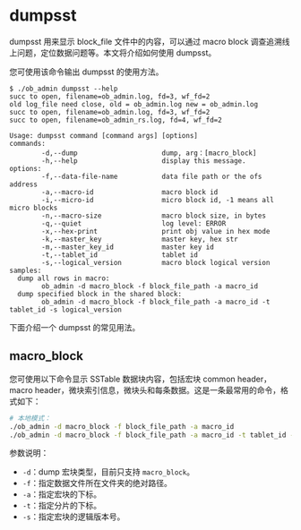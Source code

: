 # dumpsst

dumpsst 用来显示 block_file 文件中的内容，可以通过 macro block 调查追溯线上问题，定位数据问题等。本文将介绍如何使用 dumpsst。

您可使用该命令输出 dumpsst 的使用方法。

```shell
$ ./ob_admin dumpsst --help
succ to open, filename=ob_admin.log, fd=3, wf_fd=2
old log_file need close, old = ob_admin.log new = ob_admin.log
succ to open, filename=ob_admin.log, fd=3, wf_fd=2
succ to open, filename=ob_admin_rs.log, fd=4, wf_fd=2

Usage: dumpsst command [command args] [options]
commands:
        -d,--dump                     dump, arg：[macro_block]
        -h,--help                     display this message.
options:
        -f,--data-file-name           data file path or the ofs address
        -a,--macro-id                 macro block id
        -i,--micro-id                 micro block id, -1 means all micro blocks
        -n,--macro-size               macro block size, in bytes
        -q,--quiet                    log level: ERROR
        -x,--hex-print                print obj value in hex mode
        -k,--master_key               master key, hex str
        -m,--master_key_id            master key id
        -t,--tablet_id                tablet id
        -s,--logical_version          macro block logical version
samples:
  dump all rows in macro:
        ob_admin -d macro_block -f block_file_path -a macro_id
  dump specified block in the shared block:
        ob_admin -d macro_block -f block_file_path -a macro_id -t tablet_id -s logical_version
```

下面介绍一个 dumpsst 的常见用法。

## macro_block

您可使用以下命令显示 SSTable 数据块内容，包括宏块 common header，macro header，微块索引信息，微块头和每条数据。这是一条最常用的命令，格式如下：

```bash
# 本地模式：
./ob_admin -d macro_block -f block_file_path -a macro_id
./ob_admin -d macro_block -f block_file_path -a macro_id -t tablet_id -s logical_version
```

参数说明：


* `-d`：dump 宏块类型，目前只支持 `macro_block`。
* `-f`：指定数据文件所在文件夹的绝对路径。
* `-a`：指定宏块的下标。
* `-t`：指定分片的下标。
* `-s`：指定宏块的逻辑版本号。
